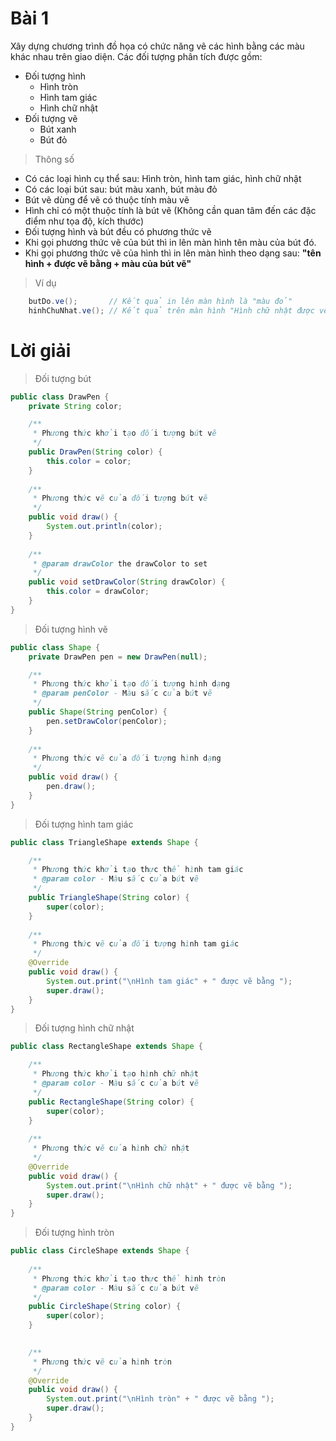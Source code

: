 # Bài 1
Xây dựng chương trình đồ họa có chức năng vẽ các hình bằng các màu khác nhau trên giao diện. Các đối tượng phân tích được gồm:

- Đối tượng hình
    + Hình tròn
    + Hình tam giác
    + Hình chữ nhật
- Đối tượng vẽ
    + Bút xanh
    + Bút đỏ

> Thông số
- Có các loại hình cụ thể sau: Hình tròn, hình tam giác, hình chữ nhật
- Có các loại bút sau: bút màu xanh, bút màu đỏ
- Bút vẽ dùng để vẽ có thuộc tính màu vẽ
- Hình chỉ có một thuộc tính là bút vẽ (Không cần quan tâm đến các đặc điểm như tọa độ, kích thước)
- Đối tượng hình và bút đều có phương thức vẽ
- Khi gọi phương thức vẽ của bút thì in lên màn hình tên màu của bút đó.
- Khi gọi phương thức vẽ của hình thì in lên màn hình theo dạng sau: **"tên hình + được vẽ bằng + màu của bút vẽ"**

> Ví dụ
``` java
    butDo.ve();       // Kết quả in lên màn hình là "màu đỏ"
    hinhChuNhat.ve(); // Kết quả trên màn hình "Hình chữ nhật được vẽ bằng màu xanh"
```

# Lời giải
> Đối tượng bút

```java
public class DrawPen {
	private String color;

	/**
	 * Phương thức khởi tạo đối tượng bút vẽ
	 */
	public DrawPen(String color) {
		this.color = color;
	}
	
	/**
	 * Phương thức vẽ của đối tượng bút vẽ
	 */
	public void draw() {
		System.out.println(color);
	}
	
    /**
	 * @param drawColor the drawColor to set
	 */
	public void setDrawColor(String drawColor) {
		this.color = drawColor;
	}	
}
```

> Đối tượng hình vẽ
```java
public class Shape {
	private DrawPen pen = new DrawPen(null);

	/**
	 * Phương thức khởi tạo đối tượng hình dạng
	 * @param penColor - Màu sắc của bút vẽ
	 */
	public Shape(String penColor) {
		pen.setDrawColor(penColor);
	}
	
	/**
	 * Phương thức vẽ của đối tượng hình dạng
	 */
	public void draw() {
		pen.draw();
	}
}
```
> Đối tượng hình tam giác
```java
public class TriangleShape extends Shape {

    /**
     * Phương thức khởi tạo thực thể hình tam giác
     * @param color - Màu sắc của bút vẽ
     */
	public TriangleShape(String color) {
		super(color);
	}
    
    /**
     * Phương thức vẽ của đối tượng hình tam giác
     */
    @Override
	public void draw() {
		System.out.print("\nHình tam giác" + " được vẽ bằng ");
		super.draw();
	}
}
```
> Đối tượng hình chữ nhật
```java
public class RectangleShape extends Shape {

    /**
     * Phương thức khởi tạo hình chữ nhật
     * @param color - Màu sắc của bút vẽ
     */
	public RectangleShape(String color) {
		super(color);
	}
    
    /**
     * Phương thức vẽ của hình chữ nhật
     */
    @Override
	public void draw() {
		System.out.print("\nHình chữ nhật" + " được vẽ bằng ");
		super.draw();
	}
}
```
> Đối tượng hình tròn
```java
public class CircleShape extends Shape {
	
	/**
	 * Phương thức khởi tạo thực thể hình tròn
	 * @param color - Màu sắc của bút vẽ
	 */
	public CircleShape(String color) {
		super(color);
	}
	

	/**
	 * Phương thức vẽ của hình tròn
	 */
	@Override
	public void draw() {
		System.out.print("\nHình tròn" + " được vẽ bằng ");
		super.draw();
	}
}
```